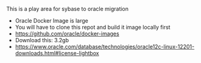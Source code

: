 This is a play area for sybase to oracle migration

- Oracle Docker Image is large
- You will have to clone this repot and build it image locally first
- https://github.com/oracle/docker-images
- Download this: 3.2gb
- https://www.oracle.com/database/technologies/oracle12c-linux-12201-downloads.html#license-lightbox
